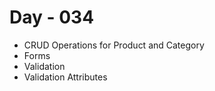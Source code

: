 # Day - 034
* CRUD Operations for Product and Category
* Forms
* Validation
* Validation Attributes
